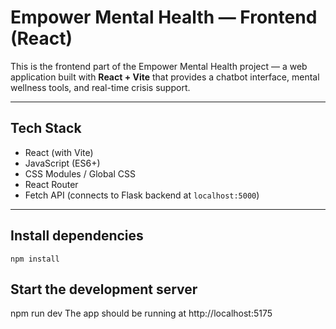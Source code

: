 # Empower Mental Health — Frontend (React)

This is the frontend part of the Empower Mental Health project — a web application built with **React + Vite** that provides a chatbot interface, mental wellness tools, and real-time crisis support.

---

## Tech Stack

- React (with Vite)
- JavaScript (ES6+)
- CSS Modules / Global CSS
- React Router
- Fetch API (connects to Flask backend at `localhost:5000`)

---
## Install dependencies
    npm install
## Start the development server
npm run dev
The app should be running at http://localhost:5175